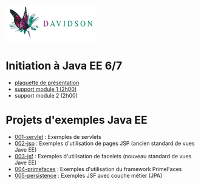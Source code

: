 [![alt text](dav_logo_small.png "Davidson Consulting")](http://www.davidson.fr/)

Initiation à Java EE 6/7
========================

 * [plaquette de présentation](https://docs.google.com/presentation/d/1awLojEAzBs3Q5Qr5qpSFAFd5L0T2q6T-iTgk72UhUhQ/edit?usp=sharing)
 * [support module 1 (2h00)](https://docs.google.com/presentation/d/1dZ1Pm5hClmd_zUoxkQ_AnXqLjeD0w9PAckaBZl268ws/edit?usp=sharing)
 * support module 2 (2h00)
 

Projets d'exemples Java EE
==========================

 * [001-servlet](./001-servlet) : Exemples de servlets
 * [002-jsp](./002-jsp) : Exemples d'utilisation de pages JSP (ancien standard de vues Jave EE)
 * [003-jsf](./003-jsf) : Exemples d'utilisation de facelets (nouveau standard de vues Jave EE)
 * [004-primefaces](./004-primefaces) : Exemples d'utilisation du framework PrimeFaces
 * [005-persistence](./005-persistence) : Exemples JSF avec couche métier (JPA)

